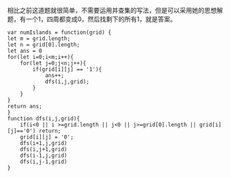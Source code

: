 相比之前这道题就很简单，不需要运用并查集的写法，但是可以采用她的思想解题，有一个1，四周都变成0，然后找剩下的所有1，就是答案。     

```code
var numIslands = function(grid) {
let m = grid.length;
let n = grid[0].length;
let ans = 0
for(let i=0;i<m;i++){
    for(let j=0;j<n;j++){
        if(grid[i][j] == '1'){
            ans++;
            dfs(i,j,grid);
        }
    }
}
return ans;
}
function dfs(i,j,grid){
    if(i<0 || i >=grid.length || j<0 || j>=grid[0].length || grid[i][j]=='0') return;
    grid[i][j] = '0';
    dfs(i+1,j,grid)
    dfs(i,j+1,grid)
    dfs(i-1,j,grid)
    dfs(i,j-1,grid)
}
```
